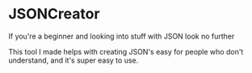 # JSONCreator
If you're a beginner and looking into stuff with JSON look no further

This tool I made helps with creating JSON's easy for people who don't understand, and it's super easy to use.

